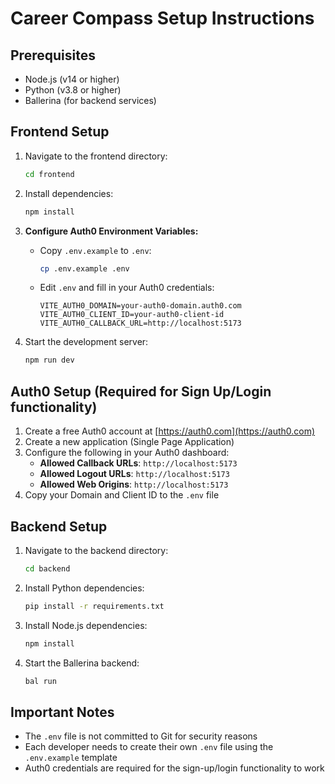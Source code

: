 # Career Compass Setup Instructions

## Prerequisites
- Node.js (v14 or higher)
- Python (v3.8 or higher)
- Ballerina (for backend services)

## Frontend Setup

1. Navigate to the frontend directory:
   ```bash
   cd frontend
   ```

2. Install dependencies:
   ```bash
   npm install
   ```

3. **Configure Auth0 Environment Variables:**
   - Copy `.env.example` to `.env`:
     ```bash
     cp .env.example .env
     ```
   - Edit `.env` and fill in your Auth0 credentials:
     ```
     VITE_AUTH0_DOMAIN=your-auth0-domain.auth0.com
     VITE_AUTH0_CLIENT_ID=your-auth0-client-id
     VITE_AUTH0_CALLBACK_URL=http://localhost:5173
     ```

4. Start the development server:
   ```bash
   npm run dev
   ```

## Auth0 Setup (Required for Sign Up/Login functionality)

1. Create a free Auth0 account at [https://auth0.com](https://auth0.com)
2. Create a new application (Single Page Application)
3. Configure the following in your Auth0 dashboard:
   - **Allowed Callback URLs**: `http://localhost:5173`
   - **Allowed Logout URLs**: `http://localhost:5173`
   - **Allowed Web Origins**: `http://localhost:5173`
4. Copy your Domain and Client ID to the `.env` file

## Backend Setup

1. Navigate to the backend directory:
   ```bash
   cd backend
   ```

2. Install Python dependencies:
   ```bash
   pip install -r requirements.txt
   ```

3. Install Node.js dependencies:
   ```bash
   npm install
   ```

4. Start the Ballerina backend:
   ```bash
   bal run
   ```

## Important Notes

- The `.env` file is not committed to Git for security reasons
- Each developer needs to create their own `.env` file using the `.env.example` template
- Auth0 credentials are required for the sign-up/login functionality to work